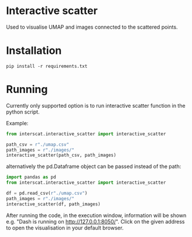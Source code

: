 # Interactive scatter

Used to visualise UMAP and images connected to the scattered points.

# Installation

```
pip install -r requirements.txt
```

# Running

Currently only supported option is to run interactive scatter function in the python script.

Example:

```python
from interscat.interactive_scatter import interactive_scatter

path_csv = r"./umap.csv"
path_images = r"./images/"
interactive_scatter(path_csv, path_images)
```

alternatively the pd.Dataframe object can be passed instead of the path:

```python
import pandas as pd
from interscat.interactive_scatter import interactive_scatter

df = pd.read_csv(r"./umap.csv")
path_images = r"./images/"
interactive_scatter(df, path_images)
```

After running the code, in the execution window, information will be shown e.g. 
"Dash is running on http://127.0.0.1:8050/". Click on the given address to open the visualisation
in your default browser.
